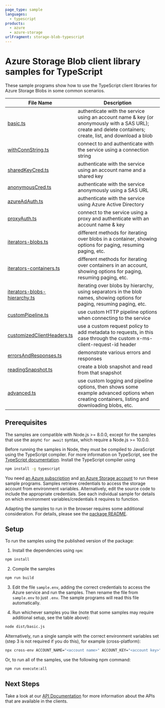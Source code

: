 ```yaml
---
page_type: sample
languages:
  - typescript
products:
  - azure
  - azure-storage
urlFragment: storage-blob-typescript
---
```


# Azure Storage Blob client library samples for TypeScript

These sample programs show how to use the TypeScript client libraries for Azure Storage Blobs in some common scenarios.

| **File Name**                                             | **Description**                                                                                                                                            |
| --------------------------------------------------------- | ---------------------------------------------------------------------------------------------------------------------------------------------------------- |
| [basic.ts][basic]                                         | authenticate with the service using an account name & key (or anonymously with a SAS URL); create and delete containers; create, list, and download a blob |
| [withConnString.ts][withconnstring]                       | connect to and authenticate with the service using a connection string                                                                                     |
| [sharedKeyCred.ts][sharedkeycred]                         | authenticate with the service using an account name and a shared key                                                                                       |
| [anonymousCred.ts][anonymouscred]                         | authenticate with the service anonymously using a SAS URL                                                                                                  |
| [azureAdAuth.ts][azureadauth]                             | authenticate with the service using Azure Active Directory                                                                                                 |
| [proxyAuth.ts][proxyauth]                                 | connect to the service using a proxy and authenticate with an account name & key                                                                           |
| [iterators-blobs.ts][iterators-blobs]                     | different methods for iterating over blobs in a container, showing options for paging, resuming paging, etc.                                               |
| [iterators-containers.ts][iterators-containers]           | different methods for iterating over containers in an account, showing options for paging, resuming paging, etc.                                           |
| [iterators-blobs-hierarchy.ts][iterators-blobs-hierarchy] | iterating over blobs by hierarchy, using separators in the blob names, showing options for paging, resuming paging, etc.                                   |
| [customPipeline.ts][custompipeline]                       | use custom HTTP pipeline options when connecting to the service                                                                                            |
| [customizedClientHeaders.ts][customizedclientheaders]     | use a custom request policy to add metadata to requests, in this case through the custom x-ms-client-request-id header                                     |
| [errorsAndResponses.ts][errorsandresponses]               | demonstrate various errors and responses                                                                                                                   |
| [readingSnapshot.ts][readingsnapshot]                     | create a blob snapshot and read from that snapshot                                                                                                         |
| [advanced.ts][advanced]                                   | use custom logging and pipeline options, then shows some example advanced options when creating containers, listing and downloading blobs, etc.            |

## Prerequisites

The samples are compatible with Node.js >= 8.0.0, except for the samples that use the async `for await` syntax, which require a Node.js >= 10.0.0.

Before running the samples in Node, they must be compiled to JavaScript using the TypeScript compiler. For more information on TypeScript, see the [TypeScript documentation][typescript]. Install the TypeScript compiler using

```bash
npm install -g typescript
```

You need [an Azure subscription][freesub] and [an Azure Storage account][azstorage] to run these sample programs. Samples retrieve credentials to access the storage account from environment variables. Alternatively, edit the source code to include the appropriate credentials. See each individual sample for details on which environment variables/credentials it requires to function.

Adapting the samples to run in the browser requires some additional consideration. For details, please see the [package README][package].

## Setup

To run the samples using the published version of the package:

1. Install the dependencies using `npm`:

```bash
npm install
```

2. Compile the samples

```bash
npm run build
```

3. Edit the file `sample.env`, adding the correct credentials to access the Azure service and run the samples. Then rename the file from `sample.env` to just `.env`. The sample programs will read this file automatically.

4. Run whichever samples you like (note that some samples may require additional setup, see the table above):

```bash
node dist/basic.js
```

Alternatively, run a single sample with the correct environment variables set (step 3 is not required if you do this), for example (cross-platform):

```bash
npx cross-env ACCOUNT_NAME="<account name>" ACCOUNT_KEY="<account key>" node dist/basic.js
```

Or, to run all of the samples, use the following npm command:

```bash
npm run execute:all
```

## Next Steps

Take a look at our [API Documentation][apiref] for more information about the APIs that are available in the clients.

[advanced]: https://github.com/Azure/azure-sdk-for-js/tree/master/sdk/storage/storage-blob/samples/typescript/src/advanced.ts
[anonymouscred]: https://github.com/Azure/azure-sdk-for-js/tree/master/sdk/storage/storage-blob/samples/typescript/src/anonymousCred.ts
[azureadauth]: https://github.com/Azure/azure-sdk-for-js/tree/master/sdk/storage/storage-blob/samples/typescript/src/azureAdAuth.ts
[basic]: https://github.com/Azure/azure-sdk-for-js/tree/master/sdk/storage/storage-blob/samples/typescript/src/basic.ts
[customizedclientheaders]: https://github.com/Azure/azure-sdk-for-js/tree/master/sdk/storage/storage-blob/samples/typescript/src/customizedClientHeaders.ts
[custompipeline]: https://github.com/Azure/azure-sdk-for-js/tree/master/sdk/storage/storage-blob/samples/typescript/src/customPipeline.ts
[errorsandresponses]: https://github.com/Azure/azure-sdk-for-js/tree/master/sdk/storage/storage-blob/samples/typescript/src/errorsAndResponses.ts
[iterators-blobs-hierarchy]: https://github.com/Azure/azure-sdk-for-js/tree/master/sdk/storage/storage-blob/samples/typescript/src/iterators-blobs-hierarchy.ts
[iterators-blobs]: https://github.com/Azure/azure-sdk-for-js/tree/master/sdk/storage/storage-blob/samples/typescript/src/iterators-blobs.ts
[iterators-containers]: https://github.com/Azure/azure-sdk-for-js/tree/master/sdk/storage/storage-blob/samples/typescript/src/iterators-containers.ts
[proxyauth]: https://github.com/Azure/azure-sdk-for-js/tree/master/sdk/storage/storage-blob/samples/typescript/src/proxyAuth.ts
[readingsnapshot]: https://github.com/Azure/azure-sdk-for-js/tree/master/sdk/storage/storage-blob/samples/typescript/src/readingSnapshot.ts
[sharedkeycred]: https://github.com/Azure/azure-sdk-for-js/tree/master/sdk/storage/storage-blob/samples/typescript/src/sharedKeyCred.ts
[withconnstring]: https://github.com/Azure/azure-sdk-for-js/tree/master/sdk/storage/storage-blob/samples/typescript/src/withConnString.ts
[apiref]: https://docs.microsoft.com/javascript/api/@azure/storage-file-share
[azstorage]: https://docs.microsoft.com/azure/storage/common/storage-account-overview
[freesub]: https://azure.microsoft.com/free/
[package]: https://github.com/Azure/azure-sdk-for-js/tree/master/sdk/storage/storage-file-share/README.md
[typescript]: https://www.typescriptlang.org/docs/home.html
